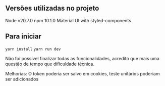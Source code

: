 ## Versões utilizadas no projeto

Node v20.7.0
npm 10.1.0
Material UI with styled-components

## Para iniciar

`yarn install`
`yarn run dev`

Não foi possível finalizar todas as funcionalidades, acredito que mais uma questão de tempo que dificuldade técnica.

Melhorias: O token poderia ser salvo em cookies, teste unitários poderiam ser adicionados

